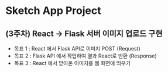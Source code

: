 # Sketch App Project

## (3주차) React -> Flask 서버 이미지 업로드 구현
* 목표 1 : React 에서 Flask API로 이미지 POST (Request)
* 목표 2 : Flask API 에서 작업하여 결과 React로 반환 (Response)
* 목표 3 : React 에서 받아온 이미지를 웹 화면에 띄우기 